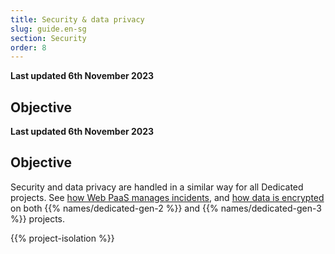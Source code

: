 ```yaml
---
title: Security & data privacy
slug: guide.en-sg
section: Security
order: 8
---
```


**Last updated 6th November 2023**



## Objective  

**Last updated 6th November 2023**



## Objective  

Security and data privacy are handled in a similar way for all Dedicated projects.
See [how Web PaaS manages incidents](../../dedicated-gen-3/security.md#security-incident-handling-procedure),
and [how data is encrypted](../../dedicated-gen-3/security.md#encryption)
on both {{% names/dedicated-gen-2 %}} and {{% names/dedicated-gen-3 %}} projects.

{{% project-isolation %}}
